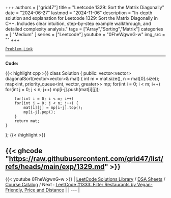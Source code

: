 
+++
authors = ["grid47"]
title = "Leetcode 1329: Sort the Matrix Diagonally"
date = "2024-06-27"
lastmod = "2024-11-06"
description = "In-depth solution and explanation for Leetcode 1329: Sort the Matrix Diagonally in C++. Includes clear intuition, step-by-step example walkthrough, and detailed complexity analysis."
tags = ["Array","Sorting","Matrix"]
categories = [
    "Medium"
]
series = ["Leetcode"]
youtube = "0FheWgwnG-w"
img_src = ""
+++



[`Problem Link`](https://leetcode.com/problems/sort-the-matrix-diagonally/description/)

---
**Code:**

{{< highlight cpp >}}
class Solution {
public:
    vector<vector<int>> diagonalSort(vector<vector<int>>& mat) {
        int m = mat.size(), n = mat[0].size();
        map<int, priority_queue<int, vector<int>, greater<int>>> mp;
        for(int i = 0; i < m; i++)
        for(int j = 0; j < n; j++)
            mp[i-j].push(mat[i][j]);

        for(int i = 0; i < m; i++)
        for(int j = 0; j < n; j++) {
            mat[i][j] = mp[i-j].top();
            mp[i-j].pop();
        }
        return mat;
    }
};
{{< /highlight >}}

{{< ghcode "https://raw.githubusercontent.com/grid47/list/refs/heads/main/exp/1329.md" >}}
---
{{< youtube 0FheWgwnG-w >}}
| [LeetCode Solutions Library](https://grid47.xyz/leetcode/) / [DSA Sheets](https://grid47.xyz/sheets/) / [Course Catalog](https://grid47.xyz/courses/) / Next : [LeetCode #1333: Filter Restaurants by Vegan-Friendly, Price and Distance](https://grid47.xyz/leetcode/solution-1333-filter-restaurants-by-vegan-friendly-price-and-distance/) |
| --- |

